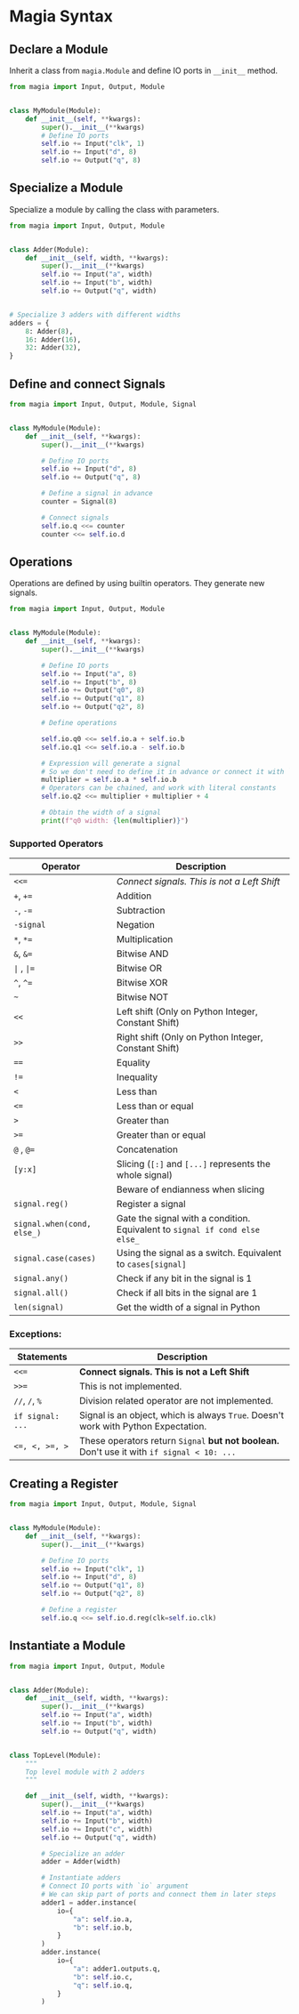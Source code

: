 # Magia Syntax

## Declare a Module

Inherit a class from `magia.Module` and define IO ports in `__init__` method.

```python
from magia import Input, Output, Module


class MyModule(Module):
    def __init__(self, **kwargs):
        super().__init__(**kwargs)
        # Define IO ports
        self.io += Input("clk", 1)
        self.io += Input("d", 8)
        self.io += Output("q", 8) 
```

## Specialize a Module

Specialize a module by calling the class with parameters.

```python
from magia import Input, Output, Module


class Adder(Module):
    def __init__(self, width, **kwargs):
        super().__init__(**kwargs)
        self.io += Input("a", width)
        self.io += Input("b", width)
        self.io += Output("q", width)


# Specialize 3 adders with different widths
adders = {
    8: Adder(8),
    16: Adder(16),
    32: Adder(32),
}
```

## Define and connect Signals

```python
from magia import Input, Output, Module, Signal


class MyModule(Module):
    def __init__(self, **kwargs):
        super().__init__(**kwargs)

        # Define IO ports
        self.io += Input("d", 8)
        self.io += Output("q", 8)

        # Define a signal in advance
        counter = Signal(8)

        # Connect signals
        self.io.q <<= counter
        counter <<= self.io.d
```

## Operations

Operations are defined by using builtin operators.
They generate new signals.

```python
from magia import Input, Output, Module


class MyModule(Module):
    def __init__(self, **kwargs):
        super().__init__(**kwargs)

        # Define IO ports
        self.io += Input("a", 8)
        self.io += Input("b", 8)
        self.io += Output("q0", 8)
        self.io += Output("q1", 8)
        self.io += Output("q2", 8)

        # Define operations

        self.io.q0 <<= self.io.a + self.io.b
        self.io.q1 <<= self.io.a - self.io.b

        # Expression will generate a signal
        # So we don't need to define it in advance or connect it with `<<=`
        multiplier = self.io.a * self.io.b
        # Operators can be chained, and work with literal constants
        self.io.q2 <<= multiplier + multiplier + 4

        # Obtain the width of a signal
        print(f"q0 width: {len(multiplier)}")

```

### Supported Operators

| Operator                   | Description                                                                 |
|----------------------------|-----------------------------------------------------------------------------|
| `<<=`                      | *Connect signals. This is not a Left Shift*                                 |
| `+`, `+=`                  | Addition                                                                    |
| `-`, `-=`                  | Subtraction                                                                 |
| `-signal`                  | Negation                                                                    |
| `*`, `*=`                  | Multiplication                                                              |
| `&`, `&=`                  | Bitwise AND                                                                 |
| `\|` , `\|=`               | Bitwise OR                                                                  |
| `^`, `^=`                  | Bitwise XOR                                                                 |
| `~`                        | Bitwise NOT                                                                 |
| `<<`                       | Left shift (Only on Python Integer, Constant Shift)                         |
| `>>`                       | Right shift (Only on Python Integer, Constant Shift)                        |
| `==`                       | Equality                                                                    |
| `!=`                       | Inequality                                                                  |
| `<`                        | Less than                                                                   |
| `<=`                       | Less than or equal                                                          |
| `>`                        | Greater than                                                                |
| `>=`                       | Greater than or equal                                                       |
| `@` , `@=`                 | Concatenation                                                               |
| `[y:x]`                    | Slicing (`[:]` and `[...]` represents the whole signal)                     |
|                            | Beware of endianness when slicing                                           |
| `signal.reg()`             | Register a signal                                                           |
| `signal.when(cond, else_)` | Gate the signal with a condition. Equivalent to `signal if cond else else_` |
| `signal.case(cases)`       | Using the signal as a switch. Equivalent to `cases[signal]`                 |
| `signal.any()`             | Check if any bit in the signal is 1                                         |
| `signal.all()`             | Check if all bits in the signal are 1                                       |
| `len(signal)`              | Get the width of a signal in Python                                         |

### Exceptions:

| Statements       | Description                                                                                  |
|------------------|----------------------------------------------------------------------------------------------|
| `<<=`            | **Connect signals. This is not a Left Shift**                                                |
| `>>=`            | This is not implemented.                                                                     |
| `//`, `/`, `%`   | Division related operator are not implemented.                                               |
| `if signal: ...` | Signal is an object, which is always `True`. Doesn't work with Python Expectation.           |
| `<=, <, >=, >`   | These operators return `Signal` **but not boolean.** Don't use it with `if signal < 10: ...` |

## Creating a Register

```python
from magia import Input, Output, Module, Signal


class MyModule(Module):
    def __init__(self, **kwargs):
        super().__init__(**kwargs)

        # Define IO ports
        self.io += Input("clk", 1)
        self.io += Input("d", 8)
        self.io += Output("q1", 8)
        self.io += Output("q2", 8)

        # Define a register
        self.io.q <<= self.io.d.reg(clk=self.io.clk)
```

## Instantiate a Module

```python
from magia import Input, Output, Module


class Adder(Module):
    def __init__(self, width, **kwargs):
        super().__init__(**kwargs)
        self.io += Input("a", width)
        self.io += Input("b", width)
        self.io += Output("q", width)


class TopLevel(Module):
    """
    Top level module with 2 adders
    """

    def __init__(self, width, **kwargs):
        super().__init__(**kwargs)
        self.io += Input("a", width)
        self.io += Input("b", width)
        self.io += Input("c", width)
        self.io += Output("q", width)

        # Specialize an adder
        adder = Adder(width)

        # Instantiate adders
        # Connect IO ports with `io` argument
        # We can skip part of ports and connect them in later steps
        adder1 = adder.instance(
            io={
                "a": self.io.a,
                "b": self.io.b,
            }
        )
        adder.instance(
            io={
                "a": adder1.outputs.q,
                "b": self.io.c,
                "q": self.io.q,
            }
        )

```
